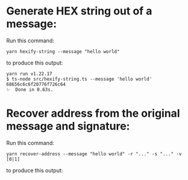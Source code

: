 # Generate HEX string out of a message:

Run this command:
```
yarn hexify-string --message "hello world"
```

to produce this output:
```
yarn run v1.22.17
$ ts-node src/hexify-string.ts --message 'hello world'
68656c6c6f20776f726c64
✨  Done in 0.63s.
```

# Recover address from the original message and signature:

Run this command:
```
yarn recover-address --message "hello world" -r "..." -s "..." -v [0|1]
```

to produce this output:
```

```